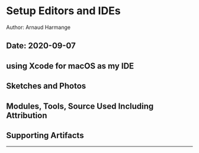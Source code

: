 #  Setup Editors and IDEs

Author: Arnaud Harmange

Date: 2020-09-07
-----

## using Xcode for macOS as my IDE


## Sketches and Photos


## Modules, Tools, Source Used Including Attribution


## Supporting Artifacts


-----
